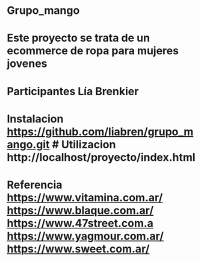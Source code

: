 # Grupo_mango 
# Este proyecto se trata de un ecommerce de ropa para mujeres jovenes 
# Participantes Lía Brenkier 
# Instalacion https://github.com/liabren/grupo_mango.git # Utilizacion http://localhost/proyecto/index.html 
# Referencia https://www.vitamina.com.ar/ https://www.blaque.com.ar/ https://www.47street.com.a https://www.yagmour.com.ar/ https://www.sweet.com.ar/
